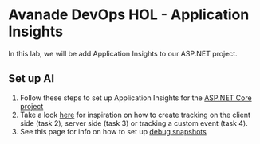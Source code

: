 # Avanade DevOps HOL - Application Insights
In this lab, we will be add Application Insights to our ASP.NET project.

## Set up AI  ##
1. Follow these steps to set up Application Insights for the [ASP.NET Core project](https://github.com/Microsoft/ApplicationInsights-aspnetcore/wiki/Getting-Started-with-Application-Insights-for-ASP.NET-Core)<br>
2. Take a look [here](https://microsoft.github.io/PartsUnlimited/apm/200.7x-APM-UsageAnalysiswithAppInsights.html) for inspiration on how to create tracking on the client side (task 2), server side (task 3) or tracking a custom event (task 4). <br>
3. See this page for info on how to set up [debug snapshots](https://docs.microsoft.com/nb-no/azure/application-insights/app-insights-snapshot-debugger#debug-snapshots-in-the-application-insights-portal)<br>
